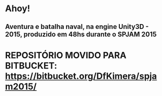 # Ahoy!
## Aventura e batalha naval, na engine Unity3D - 2015, produzido em 48hs durante o SPJAM 2015

# REPOSITÓRIO MOVIDO PARA BITBUCKET: https://bitbucket.org/DfKimera/spjam2015/
